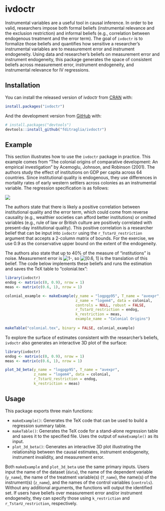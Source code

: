 
<!-- README.md is generated from README.Rmd. Please edit that file -->

# ivdoctr

<!-- badges: start -->

<!-- badges: end -->

Instrumental variables are a useful tool in causal inference. In order
to be valid, researchers impose both formal beliefs (instrumental
relevance and the exclusion restriction) and informal beliefs (e.g.,
correlation between endogenous treatment and the error term). The goal
of `ivdoctr` is to formalize those beliefs and quantifies how sensitive
a researcher’s instrumental variables are to measurement error and
instrument endogeneity. Using data and researcher’s beliefs on
measurement error and instrument endogeneity, this package generates the
space of consistent beliefs across measurement error, instrument
endogeneity, and instrumental relevance for IV regressions.

## Installation

You can install the released version of ivdoctr from
[CRAN](https://CRAN.R-project.org) with:

``` r
install.packages("ivdoctr")
```

And the development version from [GitHub](https://github.com/) with:

``` r
# install.packages("devtools")
devtools::install_github("fditraglia/ivdoctr")
```

## Example

This section illustrates how to use the `ivdoctr` package in practice.
This example comes from “The colonial origins of comparative
development: An empirical investigation” by Acemoglu, Johnson, and
Robinson (2001). The authors study the effect of institutions on GDP per
capita across 64 countries. Since institutional quality is endogenous,
they use differences in mortality rates of early western settlers across
colonies as an instrumental variable. The regression specification is as
follows:

![](https://render.githubusercontent.com/render/math?math=%5Cbegin%7Balign*%7D%20%5Clog\(GDP%20%2F%20capita\)%20%26%3D%20%5Calpha_0%20%2B%20%5Cbeta%20Institutions%20%2B%20u%20%20%5C%5C%20Institutions%20%26%3D%20%5Calpha_1%20%2B%20%5Cpi%20%5Clog\(Settler%20Mortality\)%20%2B%20v%20%5Cend%7Balign*%7D)

The authors state that there is likely a positive correlation between
institutional quality and the error term, which could come from reverse
causality (e.g., wealthier societies can afford better institutions) or
omitted variables (e.g., rule of law or British culture are positively
correlated with present-day institutional quality). This positive
correlation is a researcher belief that can be input into `ivdoctr`
using the `r_TstarU_restriction` argument that accepts a 2-column matrix
of bounds. For the exercise, we use 0.9 as the conservative upper bound
on the extent of the endogeneity.

The authors also state that up to 40% of the measure of “institutions”
is noise. Measurement error is
![1-](https://render.githubusercontent.com/render/math?math=1-%5Ckappa),
so
![\[0.6, 1\]](https://render.githubusercontent.com/render/math?math=%5Ckappa%20%5Cin%20%5B0.6%2C%201%5D)
is the translation of this belief. The code below implements these
beliefs and runs the estimation and saves the TeX table to
“colonial.tex”:

``` r
library(ivdoctr)
endog <- matrix(c(0, 0.9), nrow = 1)
meas <- matrix(c(0.6, 1), nrow = 1)

colonial_example <- makeExample(y_name = "logpgp95", T_name = "avexpr", 
                                z_name = "logem4", data = colonial,
                                controls = NULL, robust = FALSE,
                                r_TstarU_restriction = endog,
                                k_restriction = meas,
                                example_name = "Colonial Origins")
                                
makeTable("colonial.tex", binary = FALSE, colonial_example)
```

To explore the surface of estimates consistent with the researcher’s
beliefs, `ivdoctr` also generates an interactive 3D plot of the surface:

``` r
library(ivdoctr)
endog <- matrix(c(0, 0.9), nrow = 1)
meas <- matrix(c(0.6, 1), nrow = 1)

plot_3d_beta(y_name = "logpgp95", T_name = "avexpr", 
             z_name = "logem4", data = colonial, 
             r_TstarU_restriction = endog,
             k_restriction = meas)
```

## Usage

This package exports three main functions:

  - `makeExample()`: Generates the TeX code that can be used to build a
    regression summary table.
  - `makeTable()`: Generates the TeX code for a stand-alone regression
    table and saves it to the specified file. Uses the output of
    `makeExample()` as its input.
  - `plot_3d_beta()`: Generates an interactive 3D plot illustrating the
    relationship between the causal estimates, instrument endogeneity,
    instrument invalidity, and measurement error.

Both `makeExample` and `plot_3d_beta` use the same primary inputs. Users
input the name of the dataset (`data`), the name of the dependent
variable (`y_name`), the name of the treatment variable(s) (`T_name`),
the name(s) of the instrument(s) (`z_name`), and the names of the
control variables (`controls`). Without any additional arguments, the
functions will output the identified set. If users have beliefs over
measurement error and/or instrument endogeneity, they can specify those
using `k_restriction` and `r_TstarU_restriction`, respectively.

